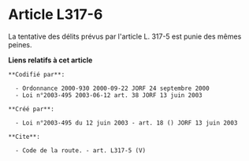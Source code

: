 # Article L317-6

La tentative des délits prévus par l'article L. 317-5 est punie des mêmes peines.

**Liens relatifs à cet article**

	**Codifié par**:

	  - Ordonnance 2000-930 2000-09-22 JORF 24 septembre 2000
	  - Loi n°2003-495 2003-06-12 art. 38 JORF 13 juin 2003

	**Créé par**:

	  - Loi n°2003-495 du 12 juin 2003 - art. 18 () JORF 13 juin 2003

	**Cite**:

	  - Code de la route. - art. L317-5 (V)
